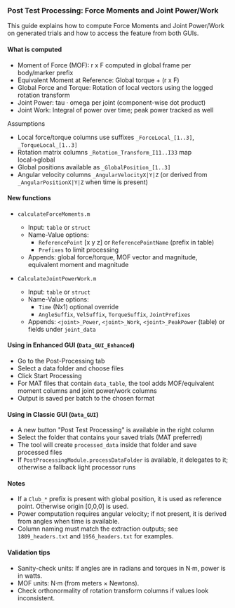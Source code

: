### Post Test Processing: Force Moments and Joint Power/Work

This guide explains how to compute Force Moments and Joint Power/Work on generated trials and how to access the feature from both GUIs.

#### What is computed
- Moment of Force (MOF): r x F computed in global frame per body/marker prefix
- Equivalent Moment at Reference: Global torque + (r x F)
- Global Force and Torque: Rotation of local vectors using the logged rotation transform
- Joint Power: tau · omega per joint (component-wise dot product)
- Joint Work: Integral of power over time; peak power tracked as well

Assumptions
- Local force/torque columns use suffixes `_ForceLocal_[1..3]`, `_TorqueLocal_[1..3]`
- Rotation matrix columns `_Rotation_Transform_I11..I33` map local→global
- Global positions available as `_GlobalPosition_[1..3]`
- Angular velocity columns `_AngularVelocityX|Y|Z` (or derived from `_AngularPositionX|Y|Z` when time is present)

#### New functions
- `calculateForceMoments.m`
  - Input: `table` or `struct`
  - Name-Value options:
    - `ReferencePoint` [x y z] or `ReferencePointName` (prefix in table)
    - `Prefixes` to limit processing
  - Appends: global force/torque, MOF vector and magnitude, equivalent moment and magnitude

- `CalculateJointPowerWork.m`
  - Input: `table` or `struct`
  - Name-Value options:
    - `Time` (Nx1) optional override
    - `AngleSuffix`, `VelSuffix`, `TorqueSuffix`, `JointPrefixes`
  - Appends: `<joint>_Power`, `<joint>_Work`, `<joint>_PeakPower` (table) or fields under `joint_data`

#### Using in Enhanced GUI (`Data_GUI_Enhanced`)
- Go to the Post-Processing tab
- Select a data folder and choose files
- Click Start Processing
- For MAT files that contain `data_table`, the tool adds MOF/equivalent moment columns and joint power/work columns
- Output is saved per batch to the chosen format

#### Using in Classic GUI (`Data_GUI`)
- A new button "Post Test Processing" is available in the right column
- Select the folder that contains your saved trials (MAT preferred)
- The tool will create `processed_data` inside that folder and save processed files
- If `PostProcessingModule.processDataFolder` is available, it delegates to it; otherwise a fallback light processor runs

#### Notes
- If a `Club_*` prefix is present with global position, it is used as reference point. Otherwise origin [0,0,0] is used.
- Power computation requires angular velocity; if not present, it is derived from angles when time is available.
- Column naming must match the extraction outputs; see `1809_headers.txt` and `1956_headers.txt` for examples.

#### Validation tips
- Sanity-check units: If angles are in radians and torques in N·m, power is in watts.
- MOF units: N·m (from meters × Newtons).
- Check orthonormality of rotation transform columns if values look inconsistent.